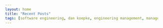 ```yaml
---
layout: home
title: "Recent Posts"
tags: [software engineering, dan koepke, engineering management, management, distributed systems, programming, computers, c++, c, python]
---
```

